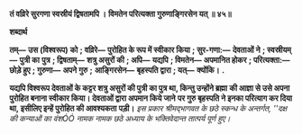 **तं वव्रिरे सुरगणा स्वस्रीयं द्विषतामपि ।** **विमतेन परित्यक्ता गुरुणाङ्गिरसेन यत् ॥ ४५॥** 

**शब्दार्थ** 

**तम्—** **उस (विश्वरूप) को** **; वव्रिरे—** **पुरोहित के रूप में स्वीकार किया** **; सुर-गणा:—** **देवताओं ने** **; स्वस्रीयम्—** **पुत्री का** **पुत्र** **; द्विषताम्—** **शत्रु असुरों की** **; अपि—** **यद्यपि** **; विमतेन—** **अपमानित होकर** **; परित्यक्ता:—** **छोड़े हुए** **; गुरुणा—** **अपने गुरु** **;** **आङ्गिरसेन—** **बृहस्पति द्वारा** **; यत्—** **क्योंकि।** **.** 

**यद्यपि विश्वरूप देवताओं के कट्टर शत्रु असुरों की पुत्री का पुत्र था, किन्तु उन्होंने ब्रह्मा** **की आज्ञा से उसे अपना पुरोहित बनाना स्वीकार किया। देवताओं द्वारा अपमान किये जाने** **पर गुरु बृहस्पति ने इनका परित्याग कर दिया था, इसीलिए इन्हें पुरोहित की आवश्यकता** **पड़ी।** *इस प्रकार श्रीमद्भागवत के छठे स्कन्ध के अन्तर्गत, ''दक्ष की कन्याओं का वंशÓÓ नामक* *नामक छठे अध्याय के भक्तिवेदान्त तात्पर्य पूर्ण हुए।* 